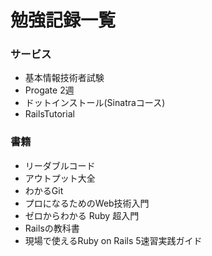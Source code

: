 # 勉強記録一覧

### サービス

* 基本情報技術者試験
* Progate 2週
* ドットインストール(Sinatraコース)
* RailsTutorial

### 書籍

* リーダブルコード
* アウトプット大全
* わかるGit
* プロになるためのWeb技術入門
* ゼロからわかる Ruby 超入門
* Railsの教科書
* 現場で使えるRuby on Rails 5速習実践ガイド
